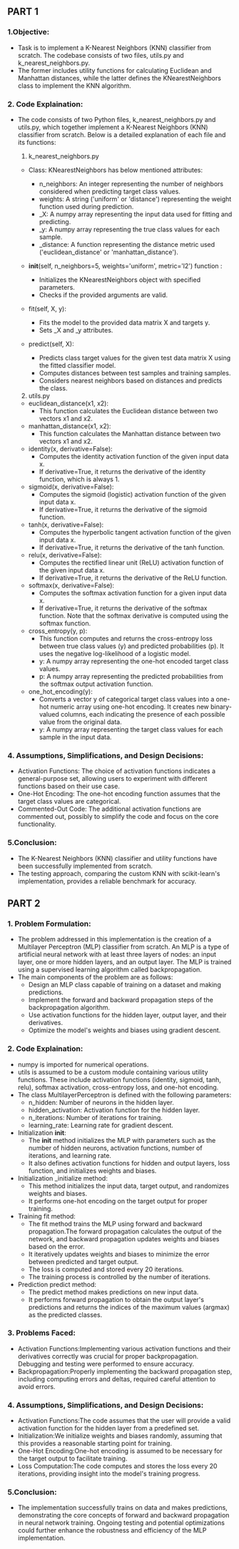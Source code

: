 

## PART 1 
### 1.Objective:
- Task is to implement a K-Nearest Neighbors (KNN) classifier from scratch. The codebase consists of two files, utils.py and k_nearest_neighbors.py. 
- The former includes utility functions for calculating Euclidean and Manhattan distances, while the latter defines the KNearestNeighbors class to implement the KNN algorithm.

### 2. Code Explaination:
- The code consists of two Python files, k_nearest_neighbors.py and utils.py, which together implement a K-Nearest Neighbors (KNN) classifier from scratch. 
  Below is a detailed explanation of each file and its functions:
  
  1. k_nearest_neighbors.py
    - Class: KNearestNeighbors has below mentioned attributes:
		- n_neighbors: An integer representing the number of neighbors considered when predicting target class values.
		- weights: A string ('uniform' or 'distance') representing the weight function used during prediction.
		- _X: A numpy array representing the input data used for fitting and predicting.
		- _y: A numpy array representing the true class values for each sample.
		- _distance: A function representing the distance metric used ('euclidean_distance' or 'manhattan_distance').
		
	- __init__(self, n_neighbors=5, weights='uniform', metric='l2') function :
		- Initializes the KNearestNeighbors object with specified parameters.
		- Checks if the provided arguments are valid.
	- fit(self, X, y):
		- Fits the model to the provided data matrix X and targets y.
		- Sets _X and _y attributes.
	- predict(self, X):
		- Predicts class target values for the given test data matrix X using the fitted classifier model.
		- Computes distances between test samples and training samples.
		- Considers nearest neighbors based on distances and predicts the class.
		
  2. utils.py
	- euclidean_distance(x1, x2):
		- This function calculates the Euclidean distance between two vectors x1 and x2.		
	- manhattan_distance(x1, x2):
		- This function calculates the Manhattan distance between two vectors x1 and x2. 
	- identity(x, derivative=False):
		- Computes the identity activation function of the given input data x.
		- If derivative=True, it returns the derivative of the identity function, which is always 1.
	- sigmoid(x, derivative=False):
		- Computes the sigmoid (logistic) activation function of the given input data x.
		- If derivative=True, it returns the derivative of the sigmoid function.
	- tanh(x, derivative=False):
		- Computes the hyperbolic tangent activation function of the given input data x.
		- If derivative=True, it returns the derivative of the tanh function.
	- relu(x, derivative=False):
		- Computes the rectified linear unit (ReLU) activation function of the given input data x.
		- If derivative=True, it returns the derivative of the ReLU function.
	- softmax(x, derivative=False):
		- Computes the softmax activation function for a given input data x.
		- If derivative=True, it returns the derivative of the softmax function. Note that the softmax derivative is computed using the softmax function.
	- cross_entropy(y, p):
		- This function computes and returns the cross-entropy loss between true class values (y) and predicted probabilities (p). It uses the negative 
		  log-likelihood of a logistic model.
		- y: A numpy array representing the one-hot encoded target class values.
		- p: A numpy array representing the predicted probabilities from the softmax output activation function.
	- one_hot_encoding(y):
		- Converts a vector y of categorical target class values into a one-hot numeric array using one-hot encoding. It creates new binary-valued columns, 
		  each indicating the presence of each possible value from the original data.
		- y: A numpy array representing the target class values for each sample in the input data.

### 4. Assumptions, Simplifications, and Design Decisions:
- Activation Functions: The choice of activation functions indicates a general-purpose set, allowing users to experiment with different functions based on 
  their use case.
- One-Hot Encoding: The one-hot encoding function assumes that the target class values are categorical.
- Commented-Out Code: The additional activation functions are commented out, possibly to simplify the code and focus on the core functionality.

### 5.Conclusion:
- The K-Nearest Neighbors (KNN) classifier and utility functions have been successfully implemented from scratch.
- The testing approach, comparing the custom KNN with scikit-learn's implementation, provides a reliable benchmark for accuracy.



## PART 2 

### 1. Problem Formulation:
- The problem addressed in this implementation is the creation of a Multilayer Perceptron (MLP) classifier from scratch. An MLP is a type of artificial neural 
  network with at least three layers of nodes: an input layer, one or more hidden layers, and an output layer. The MLP is trained using a supervised learning 
  algorithm called backpropagation.
- The main components of the problem are as follows:
	- Design an MLP class capable of training on a dataset and making predictions.
	- Implement the forward and backward propagation steps of the backpropagation algorithm.
	- Use activation functions for the hidden layer, output layer, and their derivatives.
	- Optimize the model's weights and biases using gradient descent.
	
### 2. Code Explaination:
- numpy is imported for numerical operations.
- utils is assumed to be a custom module containing various utility functions. These include activation functions (identity, sigmoid, tanh, relu), softmax activation, 
  cross-entropy loss, and one-hot encoding.
- The class MultilayerPerceptron is defined with the following parameters:
	- n_hidden: Number of neurons in the hidden layer.
	- hidden_activation: Activation function for the hidden layer.
	- n_iterations: Number of iterations for training.
	- learning_rate: Learning rate for gradient descent.
- Initialization __init__:
	- The __init__ method initializes the MLP with parameters such as the number of hidden neurons, activation functions, number of iterations, and learning rate.
	- It also defines activation functions for hidden and output layers, loss function, and initializes weights and biases.
- Initialization _initialize method:
	- This method initializes the input data, target output, and randomizes weights and biases.
	- It performs one-hot encoding on the target output for proper training.
- Training fit method:
	- The fit method trains the MLP using forward and backward propagation.The forward propagation calculates the output of the network, and backward propagation 
	  updates weights and biases based on the error.
	- It iteratively updates weights and biases to minimize the error between predicted and target output.
	- The loss is computed and stored every 20 iterations.
	- The training process is controlled by the number of iterations.
- Prediction predict method:
	- The predict method makes predictions on new input data.
	- It performs forward propagation to obtain the output layer's predictions and returns the indices of the maximum values (argmax) as the predicted classes.
  
### 3. Problems Faced:
- Activation Functions:Implementing various activation functions and their derivatives correctly was crucial for proper backpropagation. 
  Debugging and testing were performed to ensure accuracy.
- Backpropagation:Properly implementing the backward propagation step, including computing errors and deltas, required careful attention to avoid errors.

### 4. Assumptions, Simplifications, and Design Decisions:
- Activation Functions:The code assumes that the user will provide a valid activation function for the hidden layer from a predefined set.
- Initialization:We initialize weights and biases randomly, assuming that this provides a reasonable starting point for training.
- One-Hot Encoding:One-hot encoding is assumed to be necessary for the target output to facilitate training.
- Loss Computation:The code computes and stores the loss every 20 iterations, providing insight into the model's training progress.

### 5.Conclusion:
- The implementation successfully trains on data and makes predictions, demonstrating the core concepts of forward and backward propagation in neural network training.
  Ongoing testing and potential optimizations could further enhance the robustness and efficiency of the MLP implementation.
  
  

